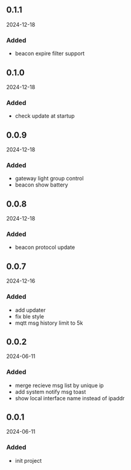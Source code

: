 ## 0.1.1

2024-12-18

### Added

- beacon expire filter support

## 0.1.0

2024-12-18

### Added

- check update at startup

## 0.0.9

2024-12-18

### Added

- gateway light group control
- beacon show battery

## 0.0.8

2024-12-18

### Added

- beacon protocol update

## 0.0.7

2024-12-16

### Added

- add updater
- fix ble style
- mqtt msg history limit to 5k

## 0.0.2

2024-06-11

### Added

- merge recieve msg list by unique ip
- add system notify msg toast
- show local interface name instead of ipaddr

## 0.0.1

2024-06-11

### Added

- init project
